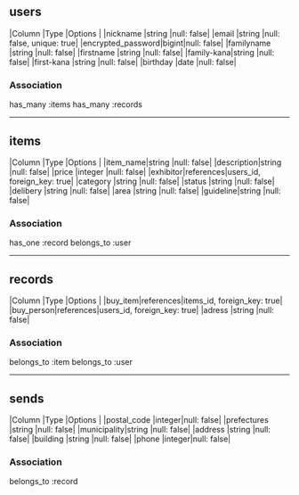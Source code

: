 ## users
|Column     |Type      |Options    |
|nickname   |string    |null: false|
|email      |string    |null: false, unique: true|
|encrypted_password|bigint|null: false|
|familyname |string    |null: false|
|firstname  |string    |null: false|
|family-kana|string    |null: false|
|first-kana |string    |null: false|
|birthday   |date      |null: false|

### Association
has_many :items
has_many :records

----------------------------------
## items
|Column   |Type      |Options    |
|item_name|string    |null: false|
|description|string  |null: false|
|price    |integer   |null: false|
|exhibitor|references|users_id, foreign_key: true|
|category |string    |null: false|
|status   |string    |null: false|
|delibery |string    |null: false|
|area     |string    |null: false|
|guideline|string    |null: false|

### Association
has_one :record
belongs_to :user

----------------------------------
## records
|Column  |Type      |Options                       |
|buy_item|references|items_id, foreign_key: true|
|buy_person|references|users_id, foreign_key: true|
|adress  |string    |null: false|

### Association
belongs_to :item
belongs_to :user

----------------------------------
## sends
|Column      |Type   |Options    |
|postal_code |integer|null: false|
|prefectures |string |null: false|
|municipality|string |null: false|
|address     |string |null: false|
|building    |string |null: false|
|phone       |integer|null: false|


### Association
belongs_to :record